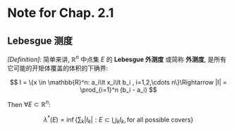 # Note for Chap. 2.1

## Lebesgue 测度

_[Definition]_: 简单来讲, $\mathbb{R}^n$ 中点集 $E$ 的 **Lebesgue 外测度** 或简称 **外测度**, 是所有它可能的开矩体覆盖的体积的下确界:

$$
I = \{x \in \mathbb{R}^n: a_i\lt x_i\lt b_i , i=1,2,\cdots n\}\Rightarrow |I| = \prod_{i=1}^n (b_i - a_i)
$$

Then $\forall E\subset \mathbb{R}^n$:

$$\lambda^*(E) = \inf\{\sum_k |I_k|: E \subset \bigcup_k I_k, \textrm{for all possible covers}\}$$